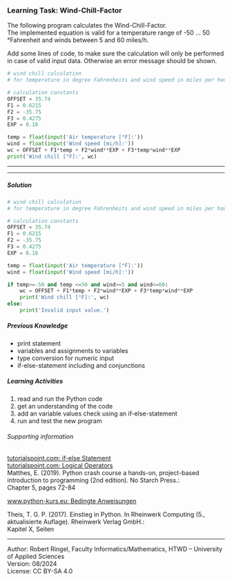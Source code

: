 ### Learning Task: Wind-Chill-Factor

The following program calculates the Wind-Chill-Factor.  
The implemented equation is valid for a temperature range of -50 ... 50 °Fahrenheit and winds between 5 and 60 miles/h.  

Add some lines of code, to make sure the calculation will only be performed in case of valid input data. Otherwise an error message should be shown.

``` python
# wind chill calculation 
# for temperature in degree Fahrenheits and wind speed in miles per hour

# calculation constants
OFFSET = 35.74
F1 = 0.6215
F2 = -35.75
F3 = 0.4275
EXP = 0.16

temp = float(input('Air temperature [°F]:'))
wind = float(input('Wind speed [mi/h]:'))
wc = OFFSET + F1*temp + F2*wind**EXP + F3*temp*wind**EXP
print('Wind chill [°F]:', wc)
```

---------------------------------------
---------------------------------------

##### Solution

``` python
# wind chill calculation 
# for temperature in degree Fahrenheits and wind speed in miles per hour

# calculation constants
OFFSET = 35.74
F1 = 0.6215
F2 = -35.75
F3 = 0.4275
EXP = 0.16

temp = float(input('Air temperature [°F]:'))
wind = float(input('Wind speed [mi/h]:'))

if temp>=-50 and temp <=50 and wind>=5 and wind<=60:
	wc = OFFSET + F1*temp + F2*wind**EXP + F3*temp*wind**EXP
	print('Wind chill [°F]:', wc)
else:
	print('Invalid input value.')
```

##### Previous Knowledge

- print statement
- variables and assignments to variables
- type conversion for numeric input  
- if-else-statement including and conjunctions
  
##### Learning Activities

1) read and run the Python code
2) get an understanding of the code
3) add an variable values check using an if-else-statement
4) run and test the new program


###### Supporting information

[tutorialspoint.com: if-else Statement](https://www.tutorialspoint.com/python/python_if_else.htm)  
[tutorialspoint.com: Logical Operators](https://www.tutorialspoint.com/python/python_logical_operators.htm)  
Matthes, E. (2019). Python crash course a hands-on, project-based introduction to programming (2nd edition). No Starch Press.:  
Chapter 5, pages 72-84  

[www.python-kurs.eu: Bedingte Anweisungen](https://python-kurs.eu/python3_bedingte_anweisungen.php)

Theis, T. G. P. (2017). Einstieg in Python. In Rheinwerk Computing (5., aktualisierte Auflage). Rheinwerk Verlag GmbH.:   
Kapitel X, Seiten 

----
[//]: # "Learning objective: Test and branch using if-else including conjunction"
[//]: # "Topic: Controlling program execution"
[//]: # "Complexity: 2 - normal"
[//]: # "Task type: completion task"

Author: Robert Ringel, Faculty Informatics/Mathematics, HTWD – University of Applied Sciences  
Version: 08/2024            
License: CC BY-SA 4.0
